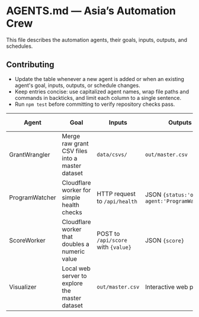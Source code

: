 # AGENTS.md — Asia’s Automation Crew

This file describes the automation agents, their goals, inputs, outputs, and schedules.

## Contributing

- Update the table whenever a new agent is added or when an existing agent's goal, inputs, outputs, or schedule changes.
- Keep entries concise: use capitalized agent names, wrap file paths and commands in backticks, and limit each column to a single sentence.
- Run `npm test` before committing to verify repository checks pass.

| Agent | Goal | Inputs | Outputs | Run Command | Schedule |
|-------|------|--------|---------|-------------|----------|
| GrantWrangler | Merge raw grant CSV files into a master dataset | `data/csvs/` | `out/master.csv` | `make wrangle` | On new data arrival |
| ProgramWatcher | Cloudflare worker for simple health checks | HTTP request to `/api/health` | JSON `{status:'ok', agent:'ProgramWatcher'}` | `npx wrangler dev --local` | Always on |
| ScoreWorker | Cloudflare worker that doubles a numeric value | POST to `/api/score` with `{value}` | JSON `{score}` | `npx wrangler dev --local` | On demand |
| Visualizer | Local web server to explore the master dataset | `out/master.csv` | Interactive web page | `make visualize` | After data updates |
